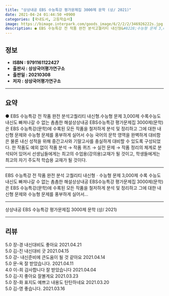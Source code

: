 ```yaml
---
title: "상상내공 EBS 수능특강 평가문제집 3000제 문학 (상/ 2021)"
date: 2021-04-24 01:44:50 +0900
categories: [국내도서, 고등학습서]
image: https://bimage.interpark.com/goods_image/6/2/2/2/346926222s.jpg
description: ● EBS 수능특강 전 작품 완전 분석고퀄리티 내신형&#8228;수능형 문제 3,000제 수록수능도 내신도 빠져나갈 수 없는 촘촘한 해설상상내공 EBS수능특강 평가문제집 3000제(문학)은 EBS 수능특강(문학)에 수록된 모든 작품을 철저하게 분석 및 정리하고 그에 대한 내신형 문제와
---
```


## **정보**

- **ISBN : 9791161122427**
- **출판사 : 상상국어평가연구소**
- **출판일 : 20210308**
- **저자 : 상상국어평가연구소**

------



## **요약**

●  EBS 수능특강 전 작품 완전 분석고퀄리티 내신형&#8228;수능형 문제 3,000제 수록수능도 내신도 빠져나갈 수 없는 촘촘한 해설상상내공 EBS수능특강 평가문제집 3000제(문학)은 EBS 수능특강(문학)에 수록된 모든 작품을 철저하게 분석 및 정리하고 그에 대한 내신형 문제와 수능형 문제를 풍부하게 실어서 수능 국어의 문학 영역을 완벽하게 대비함은 물론 내신 성적을 위해 중간고사와 기말고사를 충실하게 대비할 수 있도록 구성되었다. 한 작품도 예외 없이 작품 분석 → 작품 퀴즈 → 실전 문제 → 작품 정리의 체계로 분석되어 있어서 선생님들에게는 최고의 수업용(강의용)교재가 될 것이고, 학생들에게는 최고의 자기 주도적 학습용 교재가 될 것이다.

------

EBS 수능특강 전 작품 완전 분석
고퀄리티 내신형ㆍ수능형 문제 3,000제 수록
수능도 내신도 빠져나갈 수 없는 촘촘한 해설상상내공 EBS수능특강 평가문제집 3000제(문학)은 EBS 수능특강(문학)에 수록된 모든 작품을 철저하게 분석 및 정리하고 그에 대한 내신형 문제와 수능형 문제를 풍부하게 실어서... 

------


상상내공 EBS 수능특강 평가문제집 3000제 문학 (상/ 2021) 

------


## **리뷰** 

5.0 장-경 내신대비도 좋아요 2021.04.21 <br/>5.0 김-진 내신대비 굿 2021.04.15 <br/>5.0 강- 내신준비에 큰도움이 될 것 같아요 2021.04.14 <br/>5.0 문-옥 잘 받았습니다. 2021.04.11 <br/>4.0 이-희 감사합니다  잘 받았습니다  2021.04.04 <br/>5.0 김-지 좋아요 잘볼게요 2021.03.23 <br/>5.0 장-화 표지도 예쁘고 내용도 탄탄하네요 2021.03.20 <br/>5.0 김-영 좋습니다. 2021.03.16 <br/>